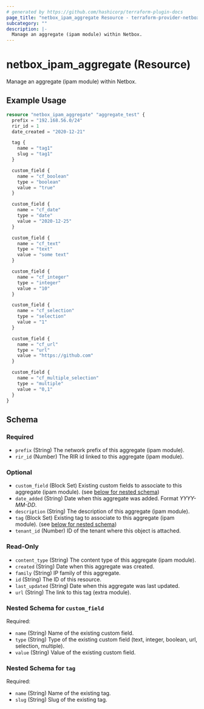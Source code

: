 ```yaml
---
# generated by https://github.com/hashicorp/terraform-plugin-docs
page_title: "netbox_ipam_aggregate Resource - terraform-provider-netbox"
subcategory: ""
description: |-
  Manage an aggregate (ipam module) within Netbox.
---
```


# netbox_ipam_aggregate (Resource)

Manage an aggregate (ipam module) within Netbox.

## Example Usage

```terraform
resource "netbox_ipam_aggregate" "aggregate_test" {
  prefix = "192.168.56.0/24"
  rir_id = 1
  date_created = "2020-12-21"

  tag {
    name = "tag1"
    slug = "tag1"
  }

  custom_field {
    name = "cf_boolean"
    type = "boolean"
    value = "true"
  }

  custom_field {
    name = "cf_date"
    type = "date"
    value = "2020-12-25"
  }

  custom_field {
    name = "cf_text"
    type = "text"
    value = "some text"
  }

  custom_field {
    name = "cf_integer"
    type = "integer"
    value = "10"
  }

  custom_field {
    name = "cf_selection"
    type = "selection"
    value = "1"
  }

  custom_field {
    name = "cf_url"
    type = "url"
    value = "https://github.com"
  }

  custom_field {
    name = "cf_multiple_selection"
    type = "multiple"
    value = "0,1"
  }
}
```

<!-- schema generated by tfplugindocs -->
## Schema

### Required

- `prefix` (String) The network prefix of this aggregate (ipam module).
- `rir_id` (Number) The RIR id linked to this aggregate (ipam module).

### Optional

- `custom_field` (Block Set) Existing custom fields to associate to this aggregate (ipam module). (see [below for nested schema](#nestedblock--custom_field))
- `date_added` (String) Date when this aggregate was added. Format *YYYY-MM-DD*.
- `description` (String) The description of this aggregate (ipam module).
- `tag` (Block Set) Existing tag to associate to this aggregate (ipam module). (see [below for nested schema](#nestedblock--tag))
- `tenant_id` (Number) ID of the tenant where this object is attached.

### Read-Only

- `content_type` (String) The content type of this aggregate (ipam module).
- `created` (String) Date when this aggregate was created.
- `family` (String) IP family of this aggregate.
- `id` (String) The ID of this resource.
- `last_updated` (String) Date when this aggregate was last updated.
- `url` (String) The link to this tag (extra module).

<a id="nestedblock--custom_field"></a>
### Nested Schema for `custom_field`

Required:

- `name` (String) Name of the existing custom field.
- `type` (String) Type of the existing custom field (text, integer, boolean, url, selection, multiple).
- `value` (String) Value of the existing custom field.


<a id="nestedblock--tag"></a>
### Nested Schema for `tag`

Required:

- `name` (String) Name of the existing tag.
- `slug` (String) Slug of the existing tag.


